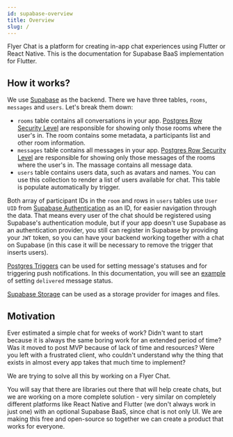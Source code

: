 ```yaml
---
id: supabase-overview
title: Overview
slug: /
---
```


Flyer Chat is a platform for creating in-app chat experiences using Flutter or React Native. This is the documentation for Supabase BaaS implementation for Flutter.

## How it works?

We use [Supabase](https://supabase.com/docs) as the backend. There we have three tables, `rooms`, `messages` and `users`. Let's break them down:

* `rooms` table contains all conversations in your app. [Postgres Row Security Level](https://supabase.com/docs/guides/database/postgres/row-level-security) are responsible for showing only those rooms where the user's in. The room contains some metadata, a participants list and other room information.
* `messages` table contains all messages in your app. [Postgres Row Security Level](https://supabase.com/docs/guides/database/postgres/row-level-security) are responsible for showing only those messages of the rooms where the user's in. The massage contains all message data.
* `users` table contains users data, such as avatars and names. You can use this collection to render a list of users available for chat. This table is populate automatically by trigger.

Both array of participant IDs in the `room` and rows in `users` tables use `User UID` from [Supabase Authentication](https://supabase.com/docs/guides/auth) as an ID, for easier navigation through the data. That means every user of the chat should be registered using Supabase's authentication module, but if your app doesn't use Supabase as an authentication provider, you still can register in Supabase by providing your `JWT` token, so you can have your backend working together with a chat on Supabase (in this case it will be necessary to remove the trigger that inserts users).

[Postgres Triggers](https://supabase.com/docs/guides/database/postgres/triggers) can be used for setting message's statuses and for triggering push notifications. In this documentation, you will see an [example](../guides/supabse-trigges.md) of setting `delivered` message status.

[Supabase Storage](https://supabase.com/docs/guides/storage) can be used as a storage provider for images and files.

## Motivation

Ever estimated a simple chat for weeks of work? Didn't want to start because it is always the same boring work for an extended period of time? Was it moved to post MVP because of lack of time and resources? Were you left with a frustrated client, who couldn't understand why the thing that exists in almost every app takes that much time to implement?

We are trying to solve all this by working on a Flyer Chat.

You will say that there are libraries out there that will help create chats, but we are working on a more complete solution - very similar on completely different platforms like React Native and Flutter (we don't always work in just one) with an optional Supabase BaaS, since chat is not only UI. We are making this free and open-source so together we can create a product that works for everyone.
